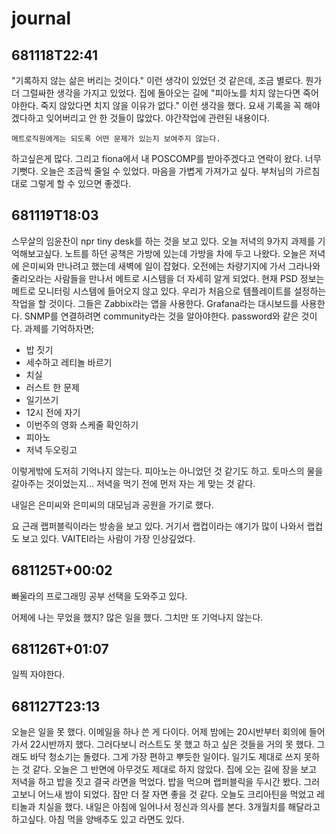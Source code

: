 # journal

## 681118T22:41

"기록하지 않는 삶은 버리는 것이다." 이런 생각이 있었던 것 같은데, 조금 별로다. 뭔가 더 그럴싸한 생각을 가지고 있었다.
집에 돌아오는 길에 "피아노를 치지 않는다면 죽어야한다. 죽지 않았다면 치지 않을 이유가 없다." 이런 생각을 했다.
요새 기록을 꼭 해야겠다하고 잊어버리고 안 한 것들이 많았다.
야간작업에 관련된 내용이다.

`메트로직원에게는 되도록 어떤 문제가 있는지 보여주지 않는다.`

하고싶은게 많다. 그리고 fiona에서 내 POSCOMP를 받아주겠다고 연락이 왔다. 너무 기뻣다.
오늘은 조금씩 줄일 수 있었다. 마음을 가볍게 가져가고 싶다. 부처님의 가르침대로 그렇게 할 수 있으면 좋겠다.

## 681119T18:03

스무살의 임윤찬이 npr tiny desk를 하는 것을 보고 있다.
오늘 저녁의 9가지 과제를 기억해보고싶다.
노트를 하던 공책은 가방에 있는데 가방을 차에 두고 나왔다.
오늘은 저녁에 은미씨와 만나려고 했는데 새벽에 일이 잡혔다.
오전에는 차량기지에 가서 그라나와 줄리오라는 사람들을 만나서 메트로 시스템을 더 자세히 알게 되었다.
현재 PSD 정보는 메트로 모니터링 시스템에 들어오지 않고 있다. 우리가 처음으로 템플레이트를 설정하는 작업을 할 것이다.
그들은 Zabbix라는 앱을 사용한다. Grafana라는 대시보드를 사용한다.
SNMP를 연결하려면 community라는 것을 알아야한다. password와 같은 것이다.
과제를 기억하자면;

- 밥 짓기
- 세수하고 레티놀 바르기
- 치실
- 러스트 한 문제
- 일기쓰기
- 12시 전에 자기
- 이번주의 영화 스케줄 확인하기
- 피아노
- 저녁 두오링고

이렇게밖에 도저히 기억나지 않는다.
피아노는 아니었던 것 같기도 하고.
토마스의 물을 갈아주는 것이었는지...
저녁을 먹기 전에 먼저 자는 게 맞는 것 같다.

내일은 은미씨와 은미씨의 대모님과 공원을 가기로 했다.

요 근래 랩퍼블릭이라는 방송을 보고 있다. 거기서 랩컵이라는 얘기가 많이 나와서 랩컵도 보고 있다. VAITEI라는 사람이 가장 인상깊었다.

## 681125T+00:02

빠울라의 프로그래밍 공부 선택을 도와주고 있다.

어제에 나는 무었을 했지?
많은 일을 했다. 그치만 또 기억나지 않는다.

## 681126T+01:07

일찍 자야한다.

## 681127T23:13

오늘은 일을 못 했다.
이메일을 하나 쓴 게 다이다.
어제 밤에는 20시반부터 회의에 들어가서 22시반까지 했다.
그러다보니 러스트도 못 했고 하고 싶은 것들을 거의 못 했다.
그래도 바닥 청소기는 돌렸다. 그게 가장 편하고 뿌듯한 일이다.
일기도 제대로 쓰지 못하는 것 같다.
오늘은 그 반면에 아무것도 제대로 하지 않았다.
집에 오는 길에 장을 보고 저녁을 하고 밥을 짓고 결국 라면을 먹었다.
밥을 먹으며 랩퍼블릭을 두시간 봤다. 그러고보니 어느새 밤이 되었다.
잠만 더 잘 자면 좋을 것 같다.
오늘도 크리아틴을 먹었고 레티놀과 치실을 했다.
내일은 아침에 일어나서 정신과 의사를 본다. 3개월치를 해달라고 하고싶다.
아침 먹을 양배추도 있고 라면도 있다.
